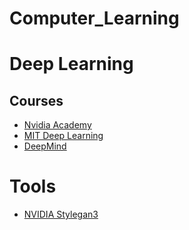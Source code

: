 # Computer_Learning

# Deep Learning

## Courses
* [Nvidia Academy](https://www.nvidia.com/en-us/training/online/)
* [MIT Deep Learning](http://introtodeeplearning.com/)
* [DeepMind](https://deepmind.com/learning-resources)

# Tools
* [NVIDIA Stylegan3](https://nvlabs.github.io/stylegan3/)

